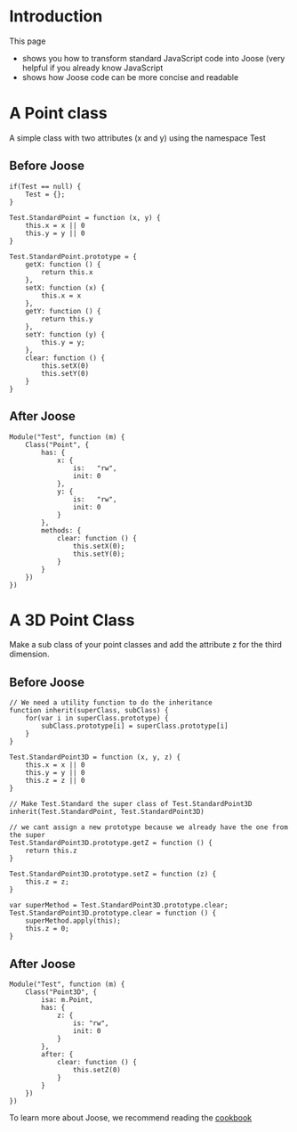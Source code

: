 # Introduction #

This page
  * shows you how to transform standard JavaScript code into Joose (very helpful if you already know JavaScript
  * shows how Joose code can be more concise and readable

# A Point class #

A simple class with two attributes (x and y) using the namespace Test

## Before Joose ##
```
if(Test == null) {
    Test = {};
}

Test.StandardPoint = function (x, y) {
    this.x = x || 0
    this.y = y || 0
}

Test.StandardPoint.prototype = {
    getX: function () {
        return this.x
    },
    setX: function (x) {
        this.x = x
    },
    getY: function () {
        return this.y
    },
    setY: function (y) {
        this.y = y;
    },
    clear: function () {
        this.setX(0)
        this.setY(0)
    }
}
```

## After Joose ##
```
Module("Test", function (m) {
    Class("Point", {
        has: {
            x: {
                is:   "rw",
                init: 0
            },
            y: {
                is:   "rw",
                init: 0
            }
        },
        methods: {
            clear: function () {
                this.setX(0);
                this.setY(0);
            }
        }
    })
})
```

# A 3D Point Class #

Make a sub class of your point classes and add the attribute z for the third dimension.

## Before Joose ##
```
// We need a utility function to do the inheritance
function inherit(superClass, subClass) {
    for(var i in superClass.prototype) {
        subClass.prototype[i] = superClass.prototype[i]
    }
}

Test.StandardPoint3D = function (x, y, z) {
    this.x = x || 0
    this.y = y || 0
    this.z = z || 0
}

// Make Test.Standard the super class of Test.StandardPoint3D
inherit(Test.StandardPoint, Test.StandardPoint3D)

// we cant assign a new prototype because we already have the one from the super
Test.StandardPoint3D.prototype.getZ = function () {
    return this.z
}

Test.StandardPoint3D.prototype.setZ = function (z) {
    this.z = z;
}

var superMethod = Test.StandardPoint3D.prototype.clear;
Test.StandardPoint3D.prototype.clear = function () {
    superMethod.apply(this);
    this.z = 0;
}
```

## After Joose ##
```
Module("Test", function (m) {
    Class("Point3D", {
        isa: m.Point,
        has: {
            z: {
                is: "rw",
                init: 0
            }
        },
        after: {
            clear: function () {
                this.setZ(0)
            }
        }
    })
})
```

To learn more about Joose, we recommend reading the [cookbook](CookbookRecipe1.md)